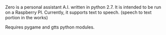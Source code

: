 Zero is a personal assistant A.I. written in python 2.7. It is intended to be run on a Raspberry PI. 
Currently, it supports text to speech. (speech to text portion in the works)

Requires pygame and gtts python modules.

